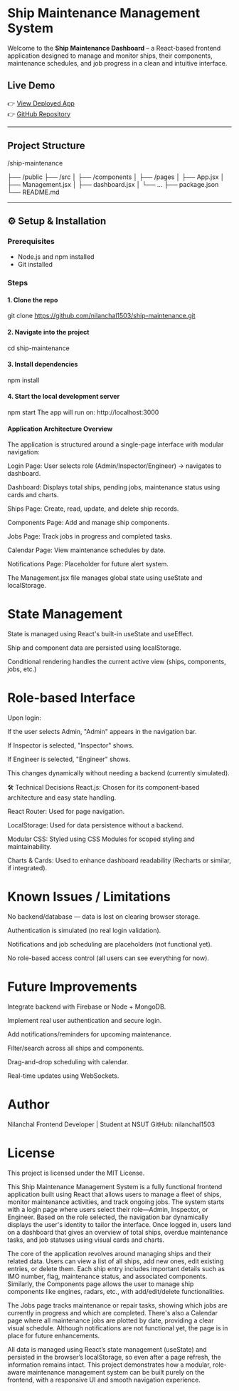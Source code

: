 
# Ship Maintenance Management System

Welcome to the **Ship Maintenance Dashboard** – a React-based frontend application designed to manage and monitor ships, their components, maintenance schedules, and job progress in a clean and intuitive interface.

## Live Demo

👉 [View Deployed App](https://ship-maintenance.vercel.app)  
👉 [GitHub Repository](https://github.com/nilanchal1503/ship-maintenance)

---

## Project Structure

/ship-maintenance

├── /public
├── /src
│ ├── /components
│ ├── /pages
│ ├── App.jsx
│ ├── Management.jsx
│ ├── dashboard.jsx
│ └── ...
├── package.json
└── README.md


---

## ⚙️ Setup & Installation

### Prerequisites
- Node.js and npm installed
- Git installed

### Steps

#### 1. Clone the repo
git clone https://github.com/nilanchal1503/ship-maintenance.git

#### 2. Navigate into the project
cd ship-maintenance

#### 3. Install dependencies
npm install

#### 4. Start the local development server
npm start
The app will run on: http://localhost:3000



#### Application Architecture Overview
The application is structured around a single-page interface with modular navigation:

Login Page: User selects role (Admin/Inspector/Engineer) → navigates to dashboard.

Dashboard: Displays total ships, pending jobs, maintenance status using cards and charts.

Ships Page: Create, read, update, and delete ship records.

Components Page: Add and manage ship components.

Jobs Page: Track jobs in progress and completed tasks.

Calendar Page: View maintenance schedules by date.

Notifications Page: Placeholder for future alert system.

The Management.jsx file manages global state using useState and localStorage.



# State Management
State is managed using React's built-in useState and useEffect.

Ship and component data are persisted using localStorage.

Conditional rendering handles the current active view (ships, components, jobs, etc.)



# Role-based Interface
Upon login:

If the user selects Admin, "Admin" appears in the navigation bar.

If Inspector is selected, "Inspector" shows.

If Engineer is selected, "Engineer" shows.

This changes dynamically without needing a backend (currently simulated).

🛠️ Technical Decisions
React.js: Chosen for its component-based architecture and easy state handling.

React Router: Used for page navigation.

LocalStorage: Used for data persistence without a backend.

Modular CSS: Styled using CSS Modules for scoped styling and maintainability.

Charts & Cards: Used to enhance dashboard readability (Recharts or similar, if integrated).



# Known Issues / Limitations
No backend/database — data is lost on clearing browser storage.

Authentication is simulated (no real login validation).

Notifications and job scheduling are placeholders (not functional yet).

No role-based access control (all users can see everything for now).



# Future Improvements
Integrate backend with Firebase or Node + MongoDB.

Implement real user authentication and secure login.

Add notifications/reminders for upcoming maintenance.

Filter/search across all ships and components.

Drag-and-drop scheduling with calendar.

Real-time updates using WebSockets.

# Author
Nilanchal
Frontend Developer | Student at NSUT
GitHub: nilanchal1503

# License
This project is licensed under the MIT License.



This Ship Maintenance Management System is a fully functional frontend application built using React that allows users to manage a fleet of ships, monitor maintenance activities, and track ongoing jobs. The system starts with a login page where users select their role—Admin, Inspector, or Engineer. Based on the role selected, the navigation bar dynamically displays the user's identity to tailor the interface. Once logged in, users land on a dashboard that gives an overview of total ships, overdue maintenance tasks, and job statuses using visual cards and charts.

The core of the application revolves around managing ships and their related data. Users can view a list of all ships, add new ones, edit existing entries, or delete them. Each ship entry includes important details such as IMO number, flag, maintenance status, and associated components. Similarly, the Components page allows the user to manage ship components like engines, radars, etc., with add/edit/delete functionalities.

The Jobs page tracks maintenance or repair tasks, showing which jobs are currently in progress and which are completed. There's also a Calendar page where all maintenance jobs are plotted by date, providing a clear visual schedule. Although notifications are not functional yet, the page is in place for future enhancements.

All data is managed using React’s state management (useState) and persisted in the browser’s localStorage, so even after a page refresh, the information remains intact. This project demonstrates how a modular, role-aware maintenance management system can be built purely on the frontend, with a responsive UI and smooth navigation experience.
